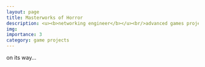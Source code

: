 ```yaml
---
layout: page
title: Masterworks of Horror
description: <u><b>networking engineer</b></u><br/>advanced games project<br/>summer 2025 - spring 2026
img:
importance: 3
category: game projects
---
```


on its way...
